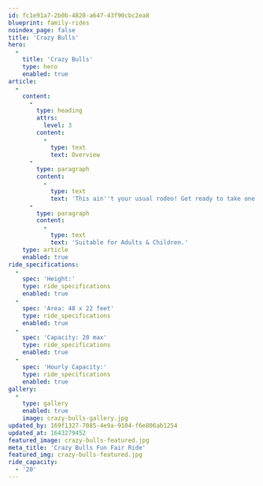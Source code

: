 ```yaml
---
id: fc1e91a7-2b0b-4820-a647-43f90cbc2ea8
blueprint: family-rides
noindex_page: false
title: 'Crazy Bulls'
hero:
  -
    title: 'Crazy Bulls'
    type: hero
    enabled: true
article:
  -
    content:
      -
        type: heading
        attrs:
          level: 3
        content:
          -
            type: text
            text: Overview
      -
        type: paragraph
        content:
          -
            type: text
            text: 'This ain''t your usual rodeo! Get ready to take one of the crazy mechanical bulls, they will shake and buck like they''re trying to knock you off. Hold on tight, so expect a couple of minutes of adrenaline-pumping, white-knuckle fun.'
      -
        type: paragraph
        content:
          -
            type: text
            text: 'Suitable for Adults & Children.'
    type: article
    enabled: true
ride_specifications:
  -
    spec: 'Height:'
    type: ride_specifications
    enabled: true
  -
    spec: 'Area: 48 x 22 feet'
    type: ride_specifications
    enabled: true
  -
    spec: 'Capacity: 20 max'
    type: ride_specifications
    enabled: true
  -
    spec: 'Hourly Capacity:'
    type: ride_specifications
    enabled: true
gallery:
  -
    type: gallery
    enabled: true
    image: crazy-bulls-gallery.jpg
updated_by: 169f1327-7085-4e9a-9104-f6e806ab1254
updated_at: 1643279452
featured_image: crazy-bulls-featured.jpg
meta_title: 'Crazy Bulls Fun Fair Ride'
featured_img: crazy-bulls-featured.jpg
ride_capacity:
  - '20'
---
```

